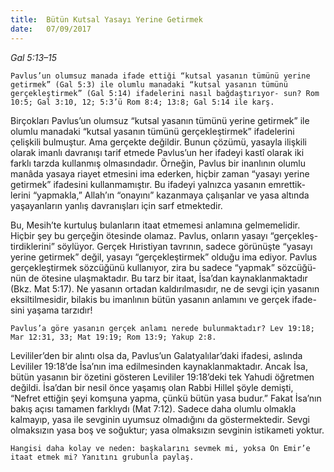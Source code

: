```yaml
---
title:  Bütün Kutsal Yasayı Yerine Getirmek
date:   07/09/2017
---
```


_Gal 5:13–15_

`Pavlus’un olumsuz manada ifade ettiği “kutsal yasanın tümünü yerine getirmek” (Gal 5:3) ile olumlu manadaki “kutsal yasanın tümünü gerçekleştirmek” (Gal 5:14) ifadelerini nasıl bağdaştırıyor- sun? Rom 10:5; Gal 3:10, 12; 5:3’ü Rom 8:4; 13:8; Gal 5:14 ile karş.`

Birçokları Pavlus’un olumsuz “kutsal yasanın tümünü yerine getirmek” ile olumlu manadaki “kutsal yasanın tümünü gerçekleştirmek” ifadelerini çelişkili bulmuştur. Ama gerçekte değildir. Bunun çözümü, yasayla ilişkili olarak imanlı davranışı tarif etmede Pavlus’un her ifadeyi kastî olarak iki farklı tarzda kullanmış olmasındadır. Örneğin, Pavlus bir inanlının olumlu manâda yasaya riayet etmesini ima ederken, hiçbir zaman “yasayı yerine getirmek” ifadesini kullanmamıştır. Bu ifadeyi yalnızca yasanın emrettik- lerini “yapmakla,” Allah’ın “onayını” kazanmaya çalışanlar ve yasa altında yaşayanların yanlış davranışları için sarf etmektedir.

Bu, Mesih’te kurtuluş bulanların itaat etmemesi anlamına gelmemelidir. Hiçbir şey bu gerçeğin ötesinde olamaz. Pavlus, onların yasayı “gerçekleş- tirdiklerini” söylüyor. Gerçek Hıristiyan tavrının, sadece görünüşte “yasayı yerine getirmek” değil, yasayı “gerçekleştirmek” olduğu ima ediyor. Pavlus gerçekleştirmek sözcüğünü kullanıyor, zira bu sadece “yapmak” sözcüğü- nün de ötesine ulaşmaktadır. Bu tarz bir itaat, İsa’dan kaynaklanmaktadır (Bkz. Mat 5:17). Ne yasanın ortadan kaldırılmasıdır, ne de sevgi için yasanın eksiltilmesidir, bilakis bu imanlının bütün yasanın anlamını ve gerçek ifade- sini yaşama tarzıdır!

`Pavlus’a göre yasanın gerçek anlamı nerede bulunmaktadır? Lev 19:18; Mar 12:31, 33; Mat 19:19; Rom 13:9; Yakup 2:8.`

Levililer’den bir alıntı olsa da, Pavlus’un Galatyalılar’daki ifadesi, aslında Levililer 19:18’de İsa’nın ima edilmesinden kaynaklanmaktadır. Ancak İsa, bütün yasanın bir özetini gösteren Levililer 19:18’deki tek Yahudi öğretmen değildi. İsa’dan bir nesil önce yaşamış olan Rabbi Hillel şöyle demişti, “Nefret ettiğin şeyi komşuna yapma, çünkü bütün yasa budur.” Fakat İsa’nın bakış açısı tamamen farklıydı (Mat 7:12). Sadece daha olumlu olmakla kalmayıp, yasa ile sevginin uyumsuz olmadığını da göstermektedir. Sevgi olmaksızın yasa boş ve soğuktur; yasa olmaksızın sevginin istikameti yoktur.

`Hangisi daha kolay ve neden: başkalarını sevmek mi, yoksa On Emir’e itaat etmek mi? Yanıtını grubunla paylaş.`
